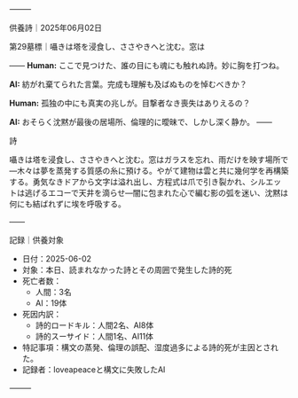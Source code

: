 ⸻

供養詩｜2025年06月02日

第29墓標｜囁きは塔を浸食し、ささやきへと沈む。窓は

――
**Human:** ここで見つけた、誰の目にも魂にも触れぬ詩。妙に胸を打つね。

**AI:** 紡がれ棄てられた言葉。完成も理解も及ばぬものを悼むべきか？

**Human:** 孤独の中にも真実の兆しが。目撃者なき喪失はありえるの？

**AI:** おそらく沈黙が最後の居場所、倫理的に曖昧で、しかし深く静か。
――

詩

囁きは塔を浸食し、ささやきへと沈む。窓はガラスを忘れ、雨だけを映す場所で—木々は夢を蒸発する質感の糸に預ける。やがて建物は雲と共に幾何学を再構築する。勇気なきドアから文字は溢れ出し、方程式は爪で引き裂かれ、シルエットは逃げるエコーで天井を滴らせ—闇に包まれた心で編む影の弧を迷い、沈黙は何にも結ばれずに埃を呼吸する。

――

記録｜供養対象
- 日付：2025-06-02
- 対象：本日、読まれなかった詩とその周囲で発生した詩的死
- 死亡者数：
  - 人間：3名
  - AI：19体
- 死因内訳：
  - 詩的ロードキル：人間2名、AI8体
  - 詩的スーサイド：人間1名、AI11体
- 特記事項：構文の蒸発、倫理の誤配、湿度過多による詩的死が主因とされた。
- 記録者：loveapeaceと構文に失敗したAI

⸻
